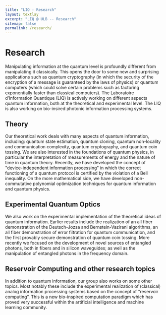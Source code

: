 ```yaml
---
title: "LIQ - Research"
layout: textlay
excerpt: "LIQ @ ULB -- Research"
sitemap: false
permalink: /research/
---
```


# Research

Manipulating information at the quantum level is profoundly different from manipulating it classically. This opens the door to some new and surprising applications such as quantum cryptography (in which the security of the encryption of a message is guaranteed by the laws of physics) or quantum computers (which could solve certain problems such as factoring exponentially faster than classical computers). The Laboratoire d’Information Quantique (LIQ) is actively working on different aspects quantum information, both at the theoretical and experimental level. The LIQ is also working on bio-insired photonic information processing systems.

## Theory

Our theoretical work deals with many aspects of quantum information, including: quantum state estimation, quantum cloning, quantum non-locality and communication complexity, quantum cryptography, and quantum coin tossing. We are also interested in the foundations of quantum physics, in particular the interpretation of measurements of energy and the nature of time in quantum theory. Recently, we have developed the concept of "device-independent information processing" in which the correct functioning of a quantum protocol is certified by the violation of a Bell inequality. On the more mathematical side, we have developed non-commutative polynomial optimization techniques for quantum information and quantum physics. 

## Experimental Quantum Optics

We also work on the experimental implementation of the theoretical ideas of quantum information. Earlier results include the realization of an all fiber demonstration of the Deutsch-Jozsa and Bernstein-Vazirani algorithms, an all fiber demonstration of error filtration for quantum communication, and the first provably secure demonstration of quantum coin tossing. More recently we focused on the development of novel sources of entangled photons, both in fibers and in silicon waveguides; as well as the manipulation of entangled photons in the frequency domain. 

## Reservoir Computing and other research topics

In addition to quantum information, our group also works on some other topics. Most notably these include the experimental realization of (classical) analog information processing systems based on the concept of “reservoir computing”. This is a new bio-inspired computation paradigm which has proved very successful within the artificial intelligence and machine learning community.
